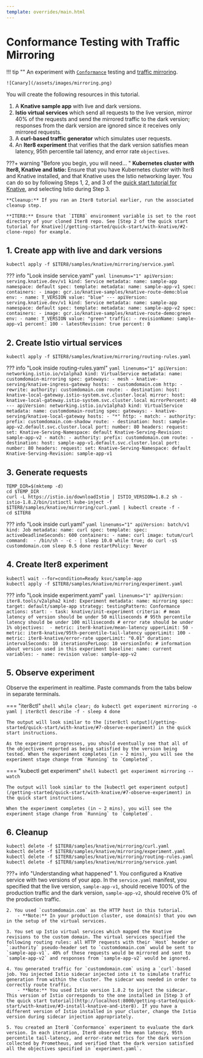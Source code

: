 ```yaml
---
template: overrides/main.html
---
```


# Conformance Testing with Traffic Mirroring

!!! tip ""
    An experiment with [`Conformance`](/concepts/buildingblocks/#testing-pattern) testing and [traffic mirroring](/concepts/buildingblocks/#traffic-shaping).
    
    ![Canary](/assets/images/mirroring.png)

You will create the following resources in this tutorial.

1. A **Knative sample app** with live and dark versions.
2. **Istio virtual services** which send all requests to the live version, mirror 40% of the requests and send the mirrored traffic to the dark version; responses from the dark version are ignored since it receives only mirrored requests.
3. A **curl-based traffic generator** which simulates user requests.
4. An **Iter8 experiment** that verifies that the dark version satisfies mean latency, 95th percentile tail latency, and error rate `objectives`.

???+ warning "Before you begin, you will need... "
    **Kubernetes cluster with Iter8, Knative and Istio:** Ensure that you have Kubernetes cluster with Iter8 and Knative installed, and that Knative uses the Istio networking layer. You can do so by following Steps 1, 2, and 3 of the [quick start tutorial for Knative](/getting-started/quick-start/with-knative/), and selecting Istio during Step 3.

    **Cleanup:** If you ran an Iter8 tutorial earlier, run the associated cleanup step.

    **ITER8:** Ensure that `ITER8` environment variable is set to the root directory of your cloned Iter8 repo. See [Step 2 of the quick start tutorial for Knative](/getting-started/quick-start/with-knative/#2-clone-repo) for example.

## 1. Create app with live and dark versions
```shell
kubectl apply -f $ITER8/samples/knative/mirroring/service.yaml
```

??? info "Look inside service.yaml"
    ```yaml linenums="1"
    apiVersion: serving.knative.dev/v1
    kind: Service
    metadata:
      name: sample-app
      namespace: default
    spec:
      template:
        metadata:
          name: sample-app-v1
        spec:
          containers:
          - image: gcr.io/knative-samples/knative-route-demo:blue 
            env:
            - name: T_VERSION
              value: "blue"
    ---
    apiVersion: serving.knative.dev/v1
    kind: Service
    metadata:
      name: sample-app
      namespace: default
    spec:
      template:
        metadata:
          name: sample-app-v2
        spec:
          containers:
          - image: gcr.io/knative-samples/knative-route-demo:green 
            env:
            - name: T_VERSION
              value: "green"
      traffic:
      - revisionName: sample-app-v1
        percent: 100
      - latestRevision: true
        percent: 0
    ```

## 2. Create Istio virtual services
```shell
kubectl apply -f $ITER8/samples/knative/mirroring/routing-rules.yaml
```

??? info "Look inside routing-rules.yaml"
    ```yaml linenums="1"
    apiVersion: networking.istio.io/v1alpha3
    kind: VirtualService
    metadata:
      name: customdomain-mirroring
    spec:
      gateways:
      - mesh
      - knative-serving/knative-ingress-gateway
      hosts:
      - customdomain.com
      http:
      - rewrite:
          authority: customdomain.com
        route:
        - destination:
            host: knative-local-gateway.istio-system.svc.cluster.local
        mirror:
          host: knative-local-gateway.istio-system.svc.cluster.local
        mirrorPercent: 40
    ---
    apiVersion: networking.istio.io/v1alpha3
    kind: VirtualService
    metadata:
      name: customdomain-routing
    spec:
      gateways:
      - knative-serving/knative-local-gateway
      hosts:
      - "*"
      http:
      - match:
        - authority:
            prefix: customdomain.com-shadow
        route:
        - destination:
            host: sample-app-v2.default.svc.cluster.local
            port:
              number: 80
          headers:
            request:
              set:
                Knative-Serving-Namespace: default
                Knative-Serving-Revision: sample-app-v2
      - match:
        - authority:
            prefix: customdomain.com
        route:
        - destination:
            host: sample-app-v1.default.svc.cluster.local
            port:
              number: 80
          headers:
            request:
              set:
                Knative-Serving-Namespace: default
                Knative-Serving-Revision: sample-app-v1
    ```


## 3. Generate requests

```shell
TEMP_DIR=$(mktemp -d)
cd $TEMP_DIR
curl -L https://istio.io/downloadIstio | ISTIO_VERSION=1.8.2 sh -
istio-1.8.2/bin/istioctl kube-inject -f $ITER8/samples/knative/mirroring/curl.yaml | kubectl create -f -
cd $ITER8
```

??? info "Look inside curl.yaml"
    ```yaml linenums="1"
    apiVersion: batch/v1
    kind: Job
    metadata:
      name: curl
    spec:
      template:
        spec:
          activeDeadlineSeconds: 600
          containers:
          - name: curl
            image: tutum/curl
            command: 
            - /bin/sh
            - -c
            - |
              sleep 10.0
              while true; do
              curl -sS customdomain.com
              sleep 0.5
              done
          restartPolicy: Never
    ```

## 4. Create Iter8 experiment
```shell
kubectl wait --for=condition=Ready ksvc/sample-app
kubectl apply -f $ITER8/samples/knative/mirroring/experiment.yaml
```

??? info "Look inside experiment.yaml"
    ```yaml linenums="1"
    apiVersion: iter8.tools/v2alpha2
    kind: Experiment
    metadata:
      name: mirroring
    spec:
      target: default/sample-app
      strategy:
        testingPattern: Conformance
        actions:
          start:
          - task: knative/init-experiment
      criteria:
        # mean latency of version should be under 50 milliseconds
        # 95th percentile latency should be under 100 milliseconds
        # error rate should be under 1%
        objectives: 
        - metric: iter8-knative/mean-latency
          upperLimit: 50
        - metric: iter8-knative/95th-percentile-tail-latency
          upperLimit: 100
        - metric: iter8-knative/error-rate
          upperLimit: "0.01"
      duration:
        intervalSeconds: 10
        iterationsPerLoop: 10
      versionInfo:
        # information about version used in this experiment
        baseline:
          name: current
          variables:
          - name: revision
            value: sample-app-v2
    ```

## 5. Observe experiment
Observe the experiment in realtime. Paste commands from the tabs below in separate terminals.

=== "iter8ctl"
    ```shell
    while clear; do
    kubectl get experiment mirroring -o yaml | iter8ctl describe -f -
    sleep 4
    done
    ```

    The output will look similar to the [iter8ctl output](/getting-started/quick-start/with-knative/#7-observe-experiment) in the quick start instructions.

    As the experiment progresses, you should eventually see that all of the objectives reported as being satisfied by the version being tested. When the experiment completes (in ~ 2 mins), you will see the experiment stage change from `Running` to `Completed`.

=== "kubectl get experiment"
    ```shell
    kubectl get experiment mirroring --watch
    ```

    The output will look similar to the [kubectl get experiment output](/getting-started/quick-start/with-knative/#7-observe-experiment) in the quick start instructions.

    When the experiment completes (in ~ 2 mins), you will see the experiment stage change from `Running` to `Completed`.

## 6. Cleanup

```shell
kubectl delete -f $ITER8/samples/knative/mirroring/curl.yaml
kubectl delete -f $ITER8/samples/knative/mirroring/experiment.yaml
kubectl delete -f $ITER8/samples/knative/mirroring/routing-rules.yaml
kubectl delete -f $ITER8/samples/knative/mirroring/service.yaml
```

???+ info "Understanding what happened"
    1. You configured a Knative service with two versions of your app. In the `service.yaml` manifest, you specified that the live version, `sample-app-v1`, should receive 100% of the production traffic and the dark version, `sample-app-v2`, should receive 0% of the production traffic.

    2. You used `customdomain.com` as the HTTP host in this tutorial.
        - **Note:** In your production cluster, use domain(s) that you own in the setup of the virtual services.

    3. You set up Istio virtual services which mapped the Knative revisions to the custom domain. The virtual services specified the following routing rules: all HTTP requests with their `Host` header or `:authority` pseudo-header set to `customdomain.com` would be sent to `sample-app-v1`. 40% of these requests would be mirrored and sent to `sample-app-v2` and responses from `sample-app-v2` would be ignored.

    4. You generated traffic for `customdomain.com` using a `curl`-based job. You injected Istio sidecar injected into it to simulate traffic generation from within the cluster. The sidecar was needed in order to correctly route traffic. 
        - **Note:** You used Istio version 1.8.2 to inject the sidecar. This version of Istio corresponds to the one installed in [Step 3 of the quick start tutorial](http://localhost:8000/getting-started/quick-start/with-knative/#3-install-knative-and-iter8). If you have a different version of Istio installed in your cluster, change the Istio version during sidecar injection appropriately.
    
    5. You created an Iter8 `Conformance` experiment to evaluate the dark version. In each iteration, Iter8 observed the mean latency, 95th percentile tail-latency, and error-rate metrics for the dark version collected by Prometheus, and verified that the dark version satisfied all the objectives specified in `experiment.yaml`.
